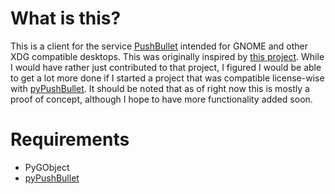# What is this?
This is a client for the service [PushBullet](https://www.pushbullet.com/) intended for GNOME and other XDG compatible desktops. This was originally inspired by [this project](https://github.com/erinaceous/gtk-pushbullet). While I would have rather just contributed to that project, I figured I would be able to get a lot more done if I started a project that was compatible license-wise with [pyPushBullet](https://github.com/Azelphur/pyPushBullet).
It should be noted that as of right now this is mostly a proof of concept, although I hope to have more functionality added soon.

# Requirements
- PyGObject
- [pyPushBullet](https://github.com/Azelphur/pyPushBullet)
